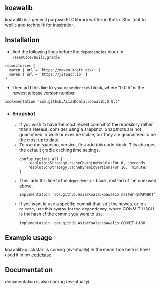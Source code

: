 ## koawalib
koawalib is a general purpose FTC library written in Kotlin. Shoutout to [wpilib](https://github.com/wpilibsuite/allwpilib)
and [technolib](https://github.com/technototes/TechnoLib) for inspiration.

## Installation
- Add the following lines before the ```dependencies``` block in ```/TeamCode/build.gradle```
```
repositories {
  maven { url = 'https://maven.brott.dev/' }
  maven { url = 'https://jitpack.io' }
}
```
- Then add this line to your ```dependencies``` block, where "0.0.5" is the newest release version number
```
implementation 'com.github.AsianKoala:koawalib:0.0.5'
```

- ### Snapshot
  - If you wish to have the most recent commit of the repository rather than a release, consider using a snapshot.
     Snapshots are not guaranteed to work or even be stable, but they are guaranteed to be the most up to date.
  - To use the snapshot version, first add this code block. This changes the default gradle caching time settings.
    ```
    configurations.all {
        resolutionStrategy.cacheChangingModulesFor 0, 'seconds'
        resolutionStrategy.cacheDynamicVersionsFor 10, 'minutes'
    }
    ```
  - Then add this line to the ```dependencies``` block, instead of the one used above.
    ```
    implementation 'com.github.AsianKoala:koawalib:master-SNAPSHOT'
    ```
  - If you want to use a specific commit that isn't the newest or in a release, use this syntax for the dependency, where COMMIT-HASH is the hash of the commit you want to use.
    ```
    implementation 'com.github.AsianKoala:koawalib:COMMIT-HASH"
    ```


## Example usage
koawalib-quickstart is coming (eventually)
In the mean time here is how I used it in my [codebase](https://github.com/14607/FF-Private/tree/master/TeamCode/src/main/java/asiankoala/ftc21/v3)

## Documentation
documentation is also coming (eventually)
